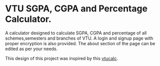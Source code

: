 # VTU SGPA, CGPA and Percentage Calculator.

A calculator designed to calculate SGPA, CGPA and percentage of all schemes,semesters and branches of VTU.
A login and signup page with proper encryption is also provided.
The about section of the page can be edited as per your needs.

This design of this project was inspired by this <a href="https://github.com/NEELAKANTAGOUDAPATIL/vtucalc.git">vtucalc</a>.

